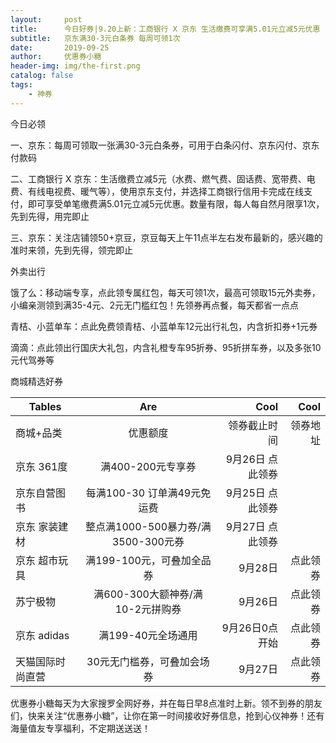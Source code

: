 ```yaml
---
layout:     post
title:      今日好券|9.20上新：工商银行 X 京东 生活缴费可享满5.01元立减5元优惠
subtitle:   京东满30-3元白条券 每周可领1次
date:       2019-09-25
author:     优惠券小糖
header-img: img/the-first.png
catalog: false
tags:
    - 神券
---
```


今日必领

一、京东：每周可领取一张满30-3元白条券，可用于白条闪付、京东闪付、京东付款码

二、工商银行 X 京东：生活缴费立减5元（水费、燃气费、固话费、宽带费、电费、有线电视费、暖气等），使用京东支付，并选择工商银行信用卡完成在线支付，即可享受单笔缴费满5.01元立减5元优惠。数量有限，每人每自然月限享1次，先到先得，用完即止

三、京东：关注店铺领50+京豆，京豆每天上午11点半左右发布最新的，感兴趣的准时来领，先到先得，领完即止

外卖出行

饿了么：移动端专享，点此领专属红包，每天可领1次，最高可领取15元外卖券，小编亲测领到满35-4元、2元无门槛红包！先领券再点餐，每天都省一点点

青桔、小蓝单车：点此免费领青桔、小蓝单车12元出行礼包，内含折扣券+1元券

滴滴：点此领出行国庆大礼包，内含礼橙专车95折券、95折拼车券，以及多张10元代驾券等

商城精选好券

| Tables   |      Are      |  Cool |  Cool |
|----------|:-------------:|------:|------:|
| 商城+品类 | 优惠额度 | 领券截止时间 | 领券地址 |
| 京东 361度 | 满400-200元专享券 | 9月26日	点此领券 |
| 京东自营图书 | 每满100-30 订单满49元免运费 | 9月25日	点此领券 |
| 京东 家装建材 | 整点满1000-500暴力券/满3500-300元券 | 9月27日	点此领券 |
| 京东 超市玩具 | 满199-100元，可叠加全品券 | 9月28日 | 点此领券 |
| 苏宁极物 | 满600-300大额神券/满10-2元拼购券 | 9月26日 | 点此领券 |
| 京东 adidas | 满199-40元全场通用 | 9月26日0点开始 | 点此领券 |
| 天猫国际时尚直营 | 30元无门槛券，可叠加会场券 | 9月27日 | 点此领券 |

优惠券小糖每天为大家搜罗全网好券，并在每日早8点准时上新。领不到券的朋友们，快来关注“优惠券小糖”，让你在第一时间接收好券信息，抢到心仪神券！还有海量值友专享福利，不定期送送送！ 
